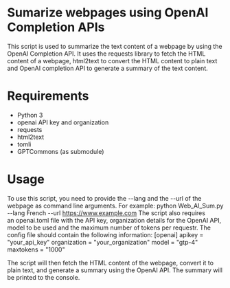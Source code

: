 # Sumarize webpages using OpenAI Completion APIs

This script is used to summarize the text content of a webpage by using the OpenAI Completion API. It uses the requests library to fetch the HTML content of a webpage, html2text to convert the HTML content to plain text and OpenAI completion API to generate a summary of the text content.

# Requirements
* Python 3
* openai API key and organization
* requests
* html2text
* tomli
* GPTCommons (as submodule)

# Usage
To use this script, you need to provide the --lang and the --url of the webpage as command line arguments. For example:
python Web_AI_Sum.py --lang French --url https://www.example.com
The script also requires an openai.toml file with the API key, organization details for the OpenAI API, model to be used and the maximum number of tokens per requestr.
The config file should contain the following information:
[openai]
apikey = "your_api_key"
organization = "your_organization"
model = "gtp-4"
maxtokens = "1000"

The script will then fetch the HTML content of the webpage, convert it to plain text, and generate a summary using the OpenAI API. The summary will be printed to the console.
